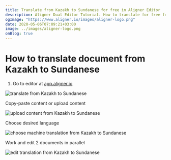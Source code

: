 ```yaml
---
title: Translate from Kazakh to Sundanese for free in Aligner Editor
description: Aligner Dual Editor Tutorial. How to translate for free from Kazakh to Sundanese. Aligner is multilingual document management platform. 
ogImage: "https://www.aligner.io/images/aligner-logo.png"
date: 2020-05-06T07:09:21+03:00
image: ../images/aligner-logo.png
onBlog: true
---
```


# How to translate document from Kazakh to Sundanese

1. Go to editor at [app.aligner.io](https://app.aligner.io "Aligner App web page")

![translate from Kazakh to Sundanese](../aligner-blank-editor.png "translate from Kazakh to Sundanese")

Copy-paste content or upload content

![upload content from Kazakh to Sundanese](../aligner-uploaded-document.png "upload content from Kazakh to Sundanese")

Choose desired language

![choose machine translation from Kazakh to Sundanese](../aligner-language-dropdown.png "choose machine translation from Kazakh to Sundanese")

Work and edit 2 documents in parallel

![edit translation from Kazakh to Sundanese](../aligner-double-sitded-editor.png "edit translation from Kazakh to Sundanese")

